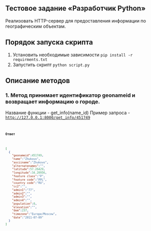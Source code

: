 ## Тестовое задание «Разработчик Python»
Реализовать HTTP-сервер для предоставления информации по географическим объектам.

## Порядок запуска скрипта
1. Установить необходимые зависимости <code>pip install -r requirments.txt</code>
2. Запустить скрипт <code>python script.py</code>

## Описание методов

### 1. Метод принимает идентификатор geonameid и возвращает информацию о городе.
Название функции - get_info(name_id)
Пример запроса - <code>http://127.0.0.1:8000/get_info/451749<code>
#### Ответ 
```json
[
  {
    "geonameid":451749,
    "name":"Zhukovo",
    "asciiname":"Zhukovo",
    "alternatenames":"",
    "latitude":57.26429,
    "longitude":34.20956,
    "feature class":"P",
    "feature code":"PPL",
    "country code":"RU",
    "cc2":"",
    "admin1":"77",
    "admin2":"",
    "admin3":"",
    "admin4":"",
    "population":0,
    "elevation":"",
    "dem":237,
    "timezone":"Europe/Moscow",
    "date":"2011-07-09"
  }
]
```
